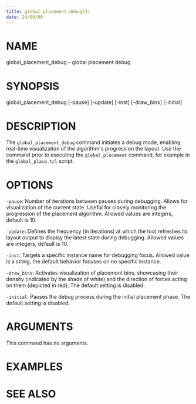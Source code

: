 ```yaml
---
title: global_placement_debug(2)
date: 24/09/08
---
```


# NAME

global_placement_debug - global placement debug

# SYNOPSIS

global_placement_debug
    [-pause] 
    [-update]
    [-inst]
    [-draw_bins]
    [-initial]


# DESCRIPTION

The `global_placement_debug` command initiates a debug mode, enabling real-time visualization of the algorithm's progress on the layout. Use the command prior to executing the `global_placement` command, for example in the `global_place.tcl` script.

# OPTIONS

`-pause`:  Number of iterations between pauses during debugging. Allows for visualization of the current state. Useful for closely monitoring the progression of the placement algorithm. Allowed values are integers, default is 10.

`-update`:  Defines the frequency (in iterations) at which the tool refreshes its layout output to display the latest state during debugging. Allowed values are integers, default is 10. 

`-inst`:  Targets a specific instance name for debugging focus. Allowed value is a string, the default behavior focuses on no specific instance.

`-draw_bins`:  Activates visualization of placement bins, showcasing their density (indicated by the shade of white) and the direction of forces acting on them (depicted in red). The default setting is disabled.

`-initial`:  Pauses the debug process during the initial placement phase. The default setting is disabled.

# ARGUMENTS

This command has no arguments.

# EXAMPLES

# SEE ALSO
